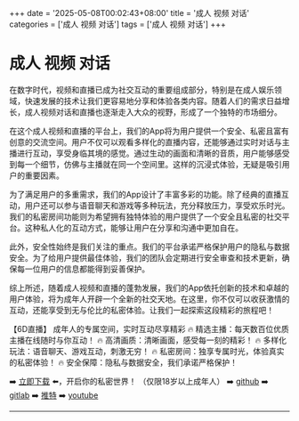 +++
date = '2025-05-08T00:02:43+08:00'
title = '成人 视频 对话'
categories = ['成人 视频 对话']
tags = ['成人 视频 对话']
+++

# 成人 视频 对话

在数字时代，视频和直播已成为社交互动的重要组成部分，特别是在成人娱乐领域，快速发展的技术让我们更容易地分享和体验各类内容。随着人们的需求日益增长，成人视频对话和直播也逐渐走入大众的视野，形成了一个独特的市场细分。

在这个成人视频和直播的平台上，我们的App将为用户提供一个安全、私密且富有创意的交流空间。用户不仅可以观看多样化的直播内容，还能够通过实时对话与主播进行互动，享受身临其境的感觉。通过生动的画面和清晰的音质，用户能够感受到每一个细节，仿佛与主播就在同一个空间里。这样的沉浸式体验，无疑是吸引用户的重要因素。

为了满足用户的多重需求，我们的App设计了丰富多彩的功能。除了经典的直播互动，用户还可以参与语音聊天和游戏等多种玩法，充分释放压力，享受欢乐时光。我们的私密房间功能则为希望拥有独特体验的用户提供了一个安全且私密的社交平台。这种私人化的互动方式，能够让用户在分享和沟通中更加自在。

此外，安全性始终是我们关注的重点。我们的平台承诺严格保护用户的隐私与数据安全。为了给用户提供最佳体验，我们的团队会定期进行安全审查和技术更新，确保每一位用户的信息都能得到妥善保护。

综上所述，随着成人视频和直播的蓬勃发展，我们的App依托创新的技术和卓越的用户体验，将为成年人开辟一个全新的社交天地。在这里，你不仅可以收获激情的互动，还能享受到无与伦比的私密体验。让我们一起探索这段精彩的旅程吧！

【6D直播】
成年人的专属空间，实时互动尽享精彩
🔥 精选主播：每天数百位优质主播在线随时与你互动！
🔥 高清画质：清晰画面，感受每一刻的精彩！
🔥 多样化玩法：语音聊天、游戏互动，刺激无穷！
🔥 私密房间：独享专属时光，体验真实的私密体验！
🔥 安全保障：隐私与数据安全，我们承诺严格保护！

➡️ [立即下载](https://down123.s3.ap-east-1.amazonaws.com/down/down.html?channelCode=blog) ⬅️，开启你的私密世界！
（仅限18岁以上成年人）
➡️ [github](https://aldult-live.github.io/)
➡️ [gitlab](https://seo-09598d.gitlab.io/)
➡️ [推特](https://x.com/wegame33)
➡️ [youtube](https://www.youtube.com/@6Dlive)

---
